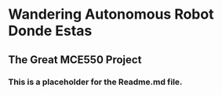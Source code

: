 # Wandering Autonomous Robot Donde Estas
## The Great MCE550 Project
### This is a placeholder for the Readme.md file.
